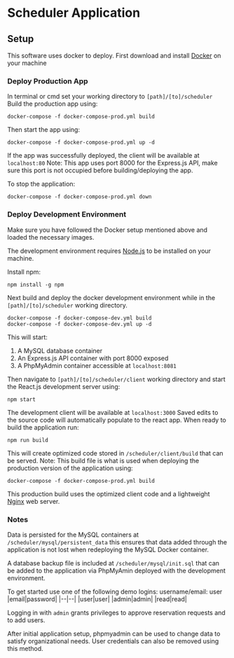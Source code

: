 # Scheduler Application

 
## Setup

This software uses docker to deploy. First download and install [Docker](https://www.docker.com/products/docker-desktop/) on your machine

### Deploy Production App

In terminal or cmd set your working directory to `[path]/[to]/scheduler`
Build the production app using:

    docker-compose -f docker-compose-prod.yml build

Then start the app using:

    docker-compose -f docker-compose-prod.yml up -d

If the app was successfully deployed, the client will be available at `localhost:80`
Note: This app uses port 8000 for the Express.js API, make sure this port is not occupied before building/deploying the app. 

To stop the application:

    docker-compose -f docker-compose-prod.yml down

### Deploy Development Environment

Make sure you have followed the Docker setup mentioned above and loaded the necessary images.

The development environment requires [Node.js](https://nodejs.org) to be installed on your machine. 

Install npm:

    npm install -g npm

Next build and deploy the docker development environment while in the `[path]/[to]/scheduler` working directory.

	docker-compose -f docker-compose-dev.yml build
    docker-compose -f docker-compose-dev.yml up -d
    
This will start:
 1. A MySQL database container
 2. An Express.js API container with port 8000 exposed
 3. A PhpMyAdmin container accessible at `localhost:8081`

Then navigate to `[path]/[to]/scheduler/client` working directory and start the React.js development server using:

    npm start

The development client will be available at `localhost:3000`
Saved edits to the source code will automatically populate to the react app. 
When ready to build the application run:

    npm run build
This will create optimized code stored in `/scheduler/client/build` that can be served. 
Note: This build file is what is used when deploying the production version of the application using:

    docker-compose -f docker-compose-prod.yml build
This production build uses the optimized client code and a lightweight [Nginx](https://www.nginx.com/) web server.


### Notes
Data is persisted for the MySQL containers at `/scheduler/mysql/persistent_data` this ensures that data added through the application is not lost when redeploying the MySQL Docker container. 

A database backup file is included at `/scheduler/mysql/init.sql` that can be added to the application via PhpMyAmin deployed with the development environment. 

To get started use one of the following demo logins:
username/email: user
|email|password|
|--|--|
|user|user|
|admin|admin|
|read|read|

Logging in with `admin` grants privileges to approve reservation requests and to add users.

After initial application setup, phpmyadmin can be used to change data to satisfy organizational needs. User credentials can also be removed using this method. 
